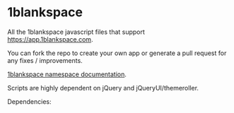 1blankspace
===========

All the 1blankspace javascript files that support <a href="https://app.1blankspace.com" target="_blank">https://app.1blankspace.com</a>.

You can fork the repo to create your own app or generate a pull request for any fixes / improvements.

<a href="http://mydigitalstructure.com/1blankspace" target="_blank">1blankspace namespace documentation</a>.

Scripts are highly dependent on jQuery and jQueryUI/themeroller.

Dependencies:

<pre>
<link rel=stylesheet href="/jscripts/fullcalendar-1.5.4/fullcalendar.css">
<script src="/jscripts/jquery-1.8.3.min.js"></script>
<script src="/jscripts/jquery-ui-1.9.2/jquery-ui-1.9.2.min.js"></script>
<script src="/jscripts/jquery-ui-timepicker-addon.js"></script>
<script src="/jscripts/jquery.cookie.js"></script>
<script src="/jscripts/tiny_mce-3.5.8/tiny_mce.js"></script>
<script src="/jscripts/fullcalendar-1.5.4/fullcalendar.min.js"></script>
<script src="/jscripts/jquery.touchwipe.1.1.1.min.js"></script>
<script src="/jscripts/date.js"></script>
<script src="/jscripts/md5-min.js"></script>
</pre>
